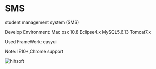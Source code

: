 SMS
===

student management system (SMS)

Develop Environment:
Mac osx 10.8
Eclipse4.x
MySQL5.6.13 
Tomcat7.x

Used FrameWork:
easyui

Note:
IE10+,Chrome support

![hihsoft](http://d.hiphotos.baidu.com/album/w%3D2048/sign=dbbad69494cad1c8d0bbfb274b066509/5366d0160924ab187cdf278c34fae6cd7a890b44.jpg "hihsoft")


